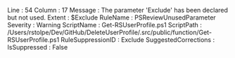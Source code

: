 ﻿
Line                 : 54
Column               : 17
Message              : The parameter 'Exclude' has been declared but not used. 
Extent               : $Exclude
RuleName             : PSReviewUnusedParameter
Severity             : Warning
ScriptName           : Get-RSUserProfile.ps1
ScriptPath           : /Users/rstolpe/Dev/GitHub/DeleteUserProfile/.src/public/function/Get-RSUserProfile.ps1
RuleSuppressionID    : Exclude
SuggestedCorrections : 
IsSuppressed         : False


